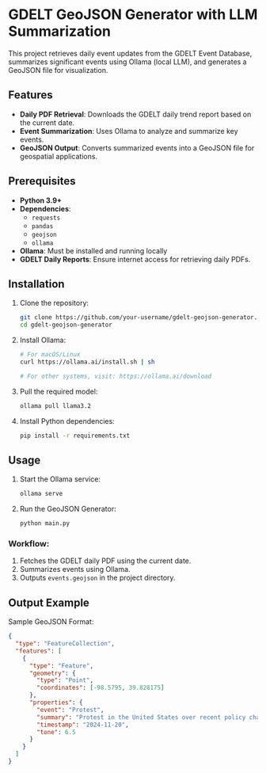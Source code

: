 # GDELT GeoJSON Generator with LLM Summarization

This project retrieves daily event updates from the GDELT Event Database, summarizes significant events using Ollama (local LLM), and generates a GeoJSON file for visualization.

## Features
- **Daily PDF Retrieval**: Downloads the GDELT daily trend report based on the current date.
- **Event Summarization**: Uses Ollama to analyze and summarize key events.
- **GeoJSON Output**: Converts summarized events into a GeoJSON file for geospatial applications.

## Prerequisites
- **Python 3.9+**
- **Dependencies**:
  - `requests`
  - `pandas`
  - `geojson`
  - `ollama`
- **Ollama**: Must be installed and running locally
- **GDELT Daily Reports**: Ensure internet access for retrieving daily PDFs.

## Installation
1. Clone the repository:
   ```bash
   git clone https://github.com/your-username/gdelt-geojson-generator.git
   cd gdelt-geojson-generator
   ```

2. Install Ollama:
   ```bash
   # For macOS/Linux
   curl https://ollama.ai/install.sh | sh
   
   # For other systems, visit: https://ollama.ai/download
   ```

3. Pull the required model:
   ```bash
   ollama pull llama3.2
   ```

4. Install Python dependencies:
   ```bash
   pip install -r requirements.txt
   ```

## Usage
1. Start the Ollama service:
   ```bash
   ollama serve
   ```

2. Run the GeoJSON Generator:
   ```bash
   python main.py
   ```

### Workflow:
1. Fetches the GDELT daily PDF using the current date.
2. Summarizes events using Ollama.
3. Outputs `events.geojson` in the project directory.

## Output Example
Sample GeoJSON Format:
```json
{
  "type": "FeatureCollection",
  "features": [
    {
      "type": "Feature",
      "geometry": {
        "type": "Point",
        "coordinates": [-98.5795, 39.828175]
      },
      "properties": {
        "event": "Protest",
        "summary": "Protest in the United States over recent policy changes.",
        "timestamp": "2024-11-20",
        "tone": 6.5
      }
    }
  ]
}
```